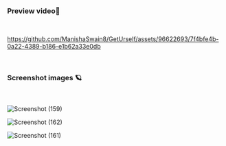 ### Preview video🚀

<br/>

https://github.com/ManishaSwain8/GetUrself/assets/96622693/7f4bfe4b-0a22-4389-b186-e1b62a33e0db

<br/>

### Screenshot images 🪐

<br/> 

![Screenshot (159)](https://github.com/ManishaSwain8/GetUrself/assets/96622693/2ba89282-a6ba-466c-be61-261728202879)

![Screenshot (162)](https://github.com/ManishaSwain8/GetUrself/assets/96622693/50cdcc3d-c454-44f8-9137-46f8a4e38c01)

![Screenshot (161)](https://github.com/ManishaSwain8/GetUrself/assets/96622693/4e07e598-5a0c-4b2d-88b2-76f61167cc2a)
